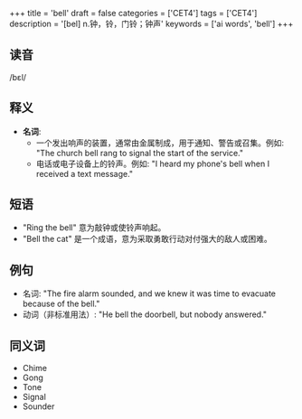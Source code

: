 +++
title = 'bell'
draft = false
categories = ['CET4']
tags = ['CET4']
description = '[bel] n.钟，铃，门铃；钟声'
keywords = ['ai words', 'bell']
+++

## 读音
/bɛl/

## 释义
- **名词**:
  - 一个发出响声的装置，通常由金属制成，用于通知、警告或召集。例如: "The church bell rang to signal the start of the service."
  - 电话或电子设备上的铃声。例如: "I heard my phone's bell when I received a text message."

## 短语
- "Ring the bell" 意为敲钟或使铃声响起。
- "Bell the cat" 是一个成语，意为采取勇敢行动对付强大的敌人或困难。

## 例句
- 名词: "The fire alarm sounded, and we knew it was time to evacuate because of the bell."
- 动词（非标准用法）: "He bell the doorbell, but nobody answered."

## 同义词
- Chime
- Gong
- Tone
- Signal
- Sounder
